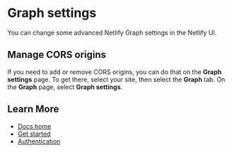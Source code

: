 # Graph settings

You can change some advanced Netlify Graph settings in the Netlify UI.

## Manage CORS origins

If you need to add or remove CORS origins, you can do that on the **Graph settings** page. To get there, select your site, then select the **Graph** tab. On the **Graph** page, select **Graph settings**.

## Learn More

- [Docs home](README.md)
- [Get started](get-started.md)
- [Authentication](authentication.md)